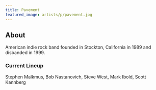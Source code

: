 ```yaml
---
title: Pavement
featured_image: artists/p/pavement.jpg
---
```

## About

American indie rock band founded in Stockton, California in 1989 and disbanded in 1999.

### Current Lineup

Stephen Malkmus, Bob Nastanovich, Steve West, Mark Ibold, Scott Kannberg

